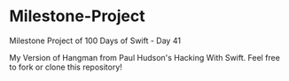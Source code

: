 # Milestone-Project
Milestone Project of 100 Days of Swift - Day 41

My Version of Hangman from Paul Hudson's Hacking With Swift.
Feel free to fork or clone this repository!
